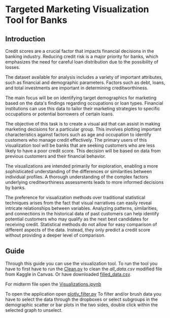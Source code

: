 # Targeted Marketing Visualization Tool for Banks


## Introduction
Credit scores are a crucial factor that impacts financial decisions in the banking industry. 
Reducing credit risk is a major priority for banks, which emphasizes the need for careful loan distribution due to the possibility of losses.

The dataset available for analysis includes a variety of important attributes, such as financial and demographic parameters. Factors such as debt, loans, and total investments are important in determining creditworthiness.

The main focus will be on identifying target demographics for marketing based on the data's findings regarding occupations or loan types. Financial institutions can use this data to tailor their marketing strategies to specific occupations or potential borrowers of certain loans.

The objective of this task is to create a visual aid that can assist in making marketing decisions for a particular group. This involves plotting important characteristics against factors such as age and occupation to identify customers who manage credit effectively. The primary users of this visualization tool will be banks that are seeking customers who are less likely to have a poor credit score. This decision will be based on data from previous customers and their financial behavior.

The visualizations are intended primarily for exploration, enabling a more sophisticated understanding of the differences or similarities between individual profiles. A thorough understanding of the complex factors underlying creditworthiness assessments leads to more informed decisions by banks.

The preference for visualization methods over traditional statistical techniques arises from the fact that visual narratives can easily reveal intricate relationships between variables. Analyzing patterns, similarities, and connections in the historical data of past customers can help identify potential customers who may qualify as the next best candidates for receiving credit. Statistical methods do not allow for easy comparison of different aspects of the data. Instead, they only predict a credit score without providing a deeper level of comparison.

## Guide
Through this guide you can use the visualization tool. To run the tool you have to first have to run the [Clean.py](Clean.py) to clean the *all_data.csv* modified file from Kaggle in Canvas. Or have downloaded [filled_data.csv](filled_data.csv).

For midterm file open the [Visualizations.ipynb](Visualizations.ipynb)

To open the application open [plotly_filter.py](plotly_filter.py)
To filter and/or brush data you have to select the data through the dropboxes or select subgroups in the demographic scatter or bar plots in the two sides, double click within the selected graph to unselect.

